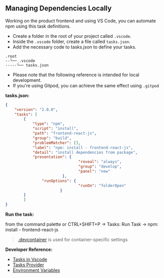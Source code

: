 
## Managing Dependencies Locally

Working on the product frontend and using VS Code, you can automate npm using this task definitions.



- Create a folder in the root of your project called `.vscode`.
- Inside the `.vscode` folder, create a file called `tasks.json`.
- Add the necessary code to tasks.json to define your tasks.

```
.root
--└── .vscode 
-----└── tasks.json
```


- Please note that the following reference is intended for local development. 
- If you're using Gitpod, you can achieve the same effect using `.gitpod`



**tasks.json:**

```JSON
{
    "version": "2.0.0",
    "tasks": [
        {
            "type": "npm",
            "script": "install",
            "path": "frontend-react-js",
            "group": "build",
            "problemMatcher": [],
            "label": "npm: install - frontend-react-js",
            "detail": "install dependencies from package",
            "presentation": {
                                "reveal": "always",
                                "group": "develop",
                                "panel": "new"
                         },
                "runOptions": {
                                "runOn": "folderOpen"
                        }
        }
        ]
}
```


**Run the task:**

from the command palette or CTRL+SHIFT+P -> Tasks: Run Task -> npm: install - frontend-react-js



> [.devcontainer](../.devcontainer/README.md) is used for container-specific settings



**Developer Reference:**
- [Tasks in Vscode](https://code.visualstudio.com/docs/editor/tasks#:~:text=Tasks%20in%20VS%20Code%20can,vscode%20folder%20for%20a%20workspace.)
- [Tasks Provider](https://code.visualstudio.com/api/extension-guides/task-provider)
- [Environment Variables](https://code.visualstudio.com/docs/editor/variables-reference)